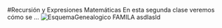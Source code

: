 #Recursión y Expresiones Matemáticas
En esta segunda clase veremos cómo se ...
![EsquemaGenealogico](http://universidaddelchubut.github.io/PP-EjemplosPrologTeoria/images/familia_arbol.png)
FAMILA asdlasld
